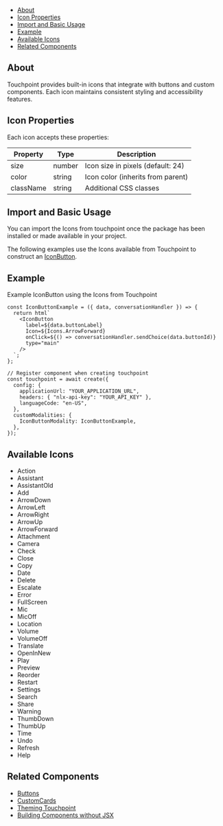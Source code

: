 - [About](#about)
- [Icon Properties](#icon-properties)
- [Import and Basic Usage](#import-and-basic-usage)
- [Example](#example)
- [Available Icons](#available-icons)
- [Related Components](#related-components)

## About

Touchpoint provides built-in icons that integrate with buttons and custom components. Each icon maintains consistent styling and accessibility features.

## Icon Properties

Each icon accepts these properties:

| Property  | Type   | Description                       |
| --------- | ------ | --------------------------------- |
| size      | number | Icon size in pixels (default: 24) |
| color     | string | Icon color (inherits from parent) |
| className | string | Additional CSS classes            |

## Import and Basic Usage

You can import the Icons from touchpoint once the package has been installed or made available in your project.

The following examples use the Icons available from Touchpoint to construct an [IconButton](/touchpoint-Buttons).

## Example

Example IconButton using the Icons from Touchpoint

```touchpointui
const IconButtonExample = ({ data, conversationHandler }) => {
  return html`
    <IconButton
      label=${data.buttonLabel}
      Icon=${Icons.ArrowForward}
      onClick=${() => conversationHandler.sendChoice(data.buttonId)}
      type="main"
    />
  `;
};

// Register component when creating touchpoint
const touchpoint = await create({
  config: {
    applicationUrl: "YOUR_APPLICATION_URL",
    headers: { "nlx-api-key": "YOUR_API_KEY" },
    languageCode: "en-US",
  },
  customModalities: {
    IconButtonModality: IconButtonExample,
  },
});
```

## Available Icons

- Action
- Assistant
- AssistantOld
- Add
- ArrowDown
- ArrowLeft
- ArrowRight
- ArrowUp
- ArrowForward
- Attachment
- Camera
- Check
- Close
- Copy
- Date
- Delete
- Escalate
- Error
- FullScreen
- Mic
- MicOff
- Location
- Volume
- VolumeOff
- Translate
- OpenInNew
- Play
- Preview
- Reorder
- Restart
- Settings
- Search
- Share
- Warning
- ThumbDown
- ThumbUp
- Time
- Undo
- Refresh
- Help

## Related Components

- [Buttons](/touchpoint-Buttons)
- [CustomCards](/touchpoint-CustomCards)
- [Theming Touchpoint](/touchpoint-ui-theming)
- [Building Components without JSX](/guide-html-components)
